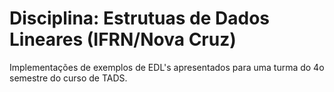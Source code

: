 # Disciplina: Estrutuas de Dados Lineares (IFRN/Nova Cruz)

Implementações de exemplos de EDL's apresentados para uma turma do 4o semestre do curso de TADS.

